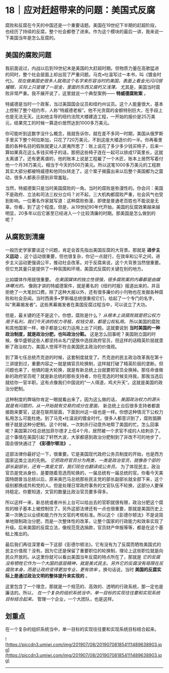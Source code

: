 # 18｜应对赶超带来的问题：美国式反腐

腐败和反腐在今天的中国还是一个重要话题。美国在19世纪下半期的赶超阶段，也经历了持续的反腐，整个社会都卷了进来。作为这个模块的最后一讲，我来说一下美国当年是怎么反腐的。

## 美国的腐败问题

我前面说过，内战以后到19世纪末是美国的大赶超时期。但物质力量在高歌猛进的同时，整个社会层面上却出现了严重问题。马克•吐温写过一本书，叫《镀金时代》。 *现在做美国史很多人就用这个名字来形容当时的美国，表面上看金光闪闪很耀眼，实际上只是镀了一层金，里面的东西又腐朽又浅薄。* 尤其是，美国当时腐败非常严重。我不展开说了，这里就说一个典型案例—— **特威德腐败案** 。

特威德是当时一个政客，当过美国国会议员和纽约州议员。这个人能量很大，基本上控制了整个纽约市，人称“特威德老板”。他不光贪腐的金额特别巨大，在手段上也是无法无天。比如他主导的纽约法院大楼建造工程，一开始的报价是25万美元，结果完工的时候一算造价居然达到1000多万美元。

你可能听到这数字没什么概念，我就告诉你，就在差不多同一时期，美国从俄罗斯手里买下整个阿拉斯加，只花了720万美元，不到这座大楼造价的一半。你再看里面的各种名目的假账就更让人匪夷所思了：账上说花了多少多少钱买椅子，后来一算如果真花这么多钱买椅子的话，那把这些椅子连在一起可以排成17英里长，这就太离谱了。还有更离谱的，他的账本上说是工程雇了一个木匠，账本上居然写着付他一个月36万美元，相当于今天的500万美元。所以这笔1000多万美元的工程款其实大部分都被特威德和他同伙转走了。这个案子揭露出来以后整个美国都为之震动，很多人都表示感到非常羞耻。

当然，特威德案只是当时美国腐败的一角。当时的腐败是弥漫性的。你会问：美国不是政府、立法和司法三权分立吗？对不起，三大机构都腐败严重，社会风气也受到影响。一位著名作家就写道：这种腐败弥漫，即使是普通老百姓也不能说是无辜。你看，到了这个程度。但是，从19世纪90年代开始，美国的反腐效果越来越明显，20多年以后它甚至已经进入一个比较清廉的时期。那美国是怎么做到的呢？

## 从腐败到清廉

一般历史学家要谈这个问题，肯定会首先指出美国反腐的大背景。那就是 **进步主义运动** ，这个运动很重要，但也很复杂，你记一点就行，在效率和公平之间，进步主义运动更强调公平，推动社会改革。对于反腐来说，这个大背景当然很重要。但它充其量只是提供了一种氛围和环境，美国式反腐的关键在别的地方。

比如媒体作用就很重要。 *在美国媒体的独立性很强，很多腐败案的内幕都是由媒体曝光的。* 像刚才讲的特威德案件，就是著名的《纽约时报》报道出来的，并且拒绝了一大笔封口费。除了这种大报以外，还有很多廉价的小刊物也在发掘各种腐败和社会丑闻。当时西奥多•罗斯福总统很重视它们，给起了一个专门的名字，叫“黑幕揭发者”。这些黑幕揭发者在美国反腐过程当中，可以说立了大功。

但是，最关键的还不是这个。你想，腐败是什么？ *从根本上说腐败就是把公权力用于私利，我们今天讲的权力寻租，权钱交易，都是公权私用。* 所以美国的腐败和其他国家一样，根子都是公权力运用上出了问题。这就要说到 **当时美国的一种政治制度，就是政治分肥，也叫政治分赃。** 这是怎么回事呢？美国刚立国的时候，像华盛顿这些人都坚持从名门望族中选拔政府官员，但这样的话精英阶层就垄断了政治权力，美国人觉得不符合美国民主政治的价值观。

到了第七任总统杰克逊的时候，这套制度就变了。杰克逊的民主政治改革我在第十三讲提到过，重要内容之一就是搞官员轮换制，这样就打破了精英阶层的垄断。但问题也来了，他搞的是大轮换，就是有新总统上台就要把官员全换掉。那任命谁做新的政府官员呢？就是新总统的那些支持者，你在竞选的时候支持我，那我当选后就给你一官半职。这有点像我们中国说的“一人得道，鸡犬升天”。这就是美国的政治分肥制。

这种制度的弊端你肯定一眼就看出来了。因为这么做的话， *美国政治权力的源头就是有问题的，从一开始就有交易的成分在里面。* 新总统上台后很多支持者都直接跑来要官，这是在联邦层面，下面到州这一级也是一样。你想这种情况下公权力私用怎么可能杜绝。到了马克•吐温说的镀金时代，很多人都意识到了，腐败猖獗根子就是这种分肥制。这个时候，一次刺杀行动意外地帮了美国的忙。怎么回事呢？美国第20任总统加菲尔德才上任4个月，居然被一个求官不成的人给刺杀了。这个事情在美国引起了轩然大波，大家都感到政治分肥制到了非改不可的地步了，国会很快通过了 **《彭德尔顿法》** 。

这部法律你最好记一下，很重要。它是美国现代政府公务员制度的开始，也是西方国家这类立法的先例。 *它把政府官员分为两类，一类是政治官员，就像各个部的部长副部长，还有一类是文官，我们现在也翻译成公务员。* 为了体现民主，政治官员是党派身份，是要随着竞选而轮换的，一届总统有一届总统的官。你看今天美国特朗普当总统以后，原来奥巴马总统那些民主党的部长副部长就全部下来，这个级别都换成共和党的人。但是处理日常政府事务的文官队伍不轮换，这部分人要保持稳定。你要知道，文官的数量比政治官员要多得多。

所以这样一来，新总统或者州长上台可以给出去的官职就很有限，政治分肥这个腐败的根子基本上被控制住了。另外这部法律还有一点也很重要，那就是美国历史上第一次确立以业绩和能力作为文官的考核标准。所以这个《彭德尔顿法》不是说简单地限制政治分肥，而是一次整体性的改革，让整个国家的行政能力和效率实现了升级。后来美国的反腐立法，像规范竞选捐款，官员财产申报等等，都是在这个基础上推出的。

最后我们再往深里看一下这部《彭德尔顿法》。它有没有为了反腐而牺牲美国式的民主价值观？没有。因为它还是保留了重要职位的轮换制，理论上这些职位就是向民众开放的。从这里你就可以看出美国当年反腐的特点所在了，那就是 *它的反腐没有牺牲它作为一个大国的底层精神，就是美式民主。另外它的反腐没有局限在反腐败本身，而是让政府变得更加专业，更有效率* 。换句话说，当时 **美国的反腐实际上是通过政治文明的整体提升来实现的** 。

这里包含了一个理念，那就是一个规范的、高效的、透明的行政系统，那一定也是廉洁的。所以， *在一个复杂的组织系统当中，单一目标的实现往往要和实现系统目标结合起来。* 管理一个企业，一个大团队，也是这样。

## 划重点

在一个复杂的组织系统当中，单一目标的实现往往要和实现系统目标结合起来。

![https://piccdn3.umiwi.com/img/201907/08/201907081854111489638903.jpg](https://piccdn3.umiwi.com/img/201907/08/201907081854111489638903.jpg)

---
